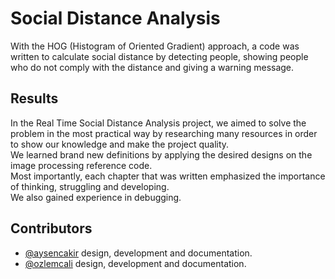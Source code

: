 
# Social Distance Analysis

With the HOG (Histogram of Oriented Gradient) approach, a code was written to calculate social distance by detecting people, showing people who do not comply with the distance and giving a warning message.
## Results

In the Real Time Social Distance Analysis project, we aimed to solve the problem in the most practical way by researching many resources in order to show our knowledge and make the project quality. </br>
We learned brand new definitions by applying the desired designs on the image processing reference code. </br>
Most importantly, each chapter that was written emphasized the importance of thinking, struggling and developing. </br>
We also gained experience in debugging.
## Contributors
- [@aysencakir](https://www.github.com/aysencakir) design, development and documentation.
- [@ozlemcali](https://www.github.com/ozlemcali) design, development and documentation.

  
